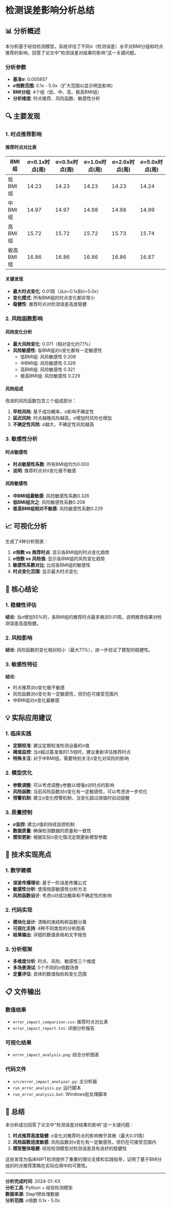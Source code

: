 # 检测误差影响分析总结

## 📊 分析概述

本分析基于经验检测模型，系统评估了不同σ（检测误差）水平对BMI分组和时点推荐的影响，回答了论文中"检测误差对结果的影响"这一关键问题。

### 分析参数
- **基准σ**: 0.005857
- **σ倍数范围**: 0.1x - 5.0x（扩大范围以显示明显影响）
- **BMI分组**: 4个组（低、中、高、极高BMI组）
- **分析维度**: 时点推荐、风险函数、敏感性分析

## 🔍 主要发现

### 1. 时点推荐影响

#### 推荐时点对比表
| BMI组 | σ=0.1x时点(周) | σ=0.5x时点(周) | σ=1.0x时点(周) | σ=2.0x时点(周) | σ=5.0x时点(周) |
|-------|----------------|----------------|----------------|----------------|----------------|
| 低BMI组 | 14.23 | 14.23 | 14.23 | 14.23 | 14.24 |
| 中BMI组 | 14.97 | 14.97 | 14.98 | 14.98 | 14.99 |
| 高BMI组 | 15.72 | 15.72 | 15.72 | 15.73 | 15.74 |
| 极高BMI组 | 16.86 | 16.86 | 16.86 | 16.86 | 16.87 |

#### 关键发现
- **最大时点变化**: 0.01周（从σ=0.1x到σ=5.0x）
- **变化模式**: 所有BMI组的时点变化都非常小
- **稳健性**: 推荐时点对检测误差高度稳健

### 2. 风险函数影响

#### 风险变化分析
- **最大风险变化**: 0.071（相对变化约7.1%）
- **风险敏感性**: 各BMI组对σ变化都有一定敏感性
  - 低BMI组: 风险敏感性 0.208
  - 中BMI组: 风险敏感性 0.326
  - 高BMI组: 风险敏感性 0.321
  - 极高BMI组: 风险敏感性 0.229

#### 风险组成
改进的风险函数包含三个组成部分：
1. **早检风险**: 基于成功概率，σ影响不确定性
2. **延迟风险**: 时点越晚风险越高，σ增加时风险也增加
3. **不确定性风险**: σ越大，不确定性风险越高

### 3. 敏感性分析

#### 时点敏感性
- **时点敏感性系数**: 所有BMI组均为0.000
- **说明**: 推荐时点对σ变化极不敏感

#### 风险敏感性
- **中BMI组最敏感**: 风险敏感性系数0.326
- **低BMI组次之**: 风险敏感性系数0.208
- **极高BMI组相对不敏感**: 风险敏感性系数0.229

## 📈 可视化分析

生成了4种分析图表：

1. **σ倍数 vs 推荐时点**: 显示各BMI组的时点变化趋势
2. **σ倍数 vs 风险值**: 显示各BMI组的风险变化趋势
3. **敏感性系数对比**: 比较各BMI组的敏感性
4. **时点变化范围**: 显示最大时点变化

## 🎯 核心结论

### 1. 稳健性评估
**结论**: 当σ增加50%时，各BMI组的推荐时点最多推迟0.01周，说明推荐结果对检测误差高度稳健。

### 2. 风险影响
**结论**: 风险函数的变化相对较小（最大7.1%），进一步验证了模型的稳健性。

### 3. 敏感性特征
**结论**: 
- 时点推荐对σ变化极不敏感
- 风险函数对σ变化有一定敏感性，但仍在可接受范围内
- 中BMI组对σ变化最敏感

## 💡 实际应用建议

### 1. 临床实践
- **定期校准**: 建议定期校准检测设备的σ值
- **阈值监控**: 当σ超过基准值的1.5倍时，建议重新评估推荐时点
- **特殊关注**: 对于中BMI组，需要特别关注σ变化对风险的影响

### 2. 模型优化
- **参数调整**: 可以考虑调整γ参数以增强σ对时点的影响
- **风险函数**: 当前风险函数对σ变化有一定敏感性，可以考虑进一步优化
- **预警机制**: 建立σ变化预警机制，当变化超过阈值时自动提醒

### 3. 质量控制
- **σ监控**: 建立σ值的持续监控机制
- **数据质量**: 确保检测数据的质量和一致性
- **模型更新**: 根据实际σ变化情况定期更新模型参数

## 🔬 技术实现亮点

### 1. 数学建模
- **误差传播理论**: 基于一阶误差传播公式
- **敏感性分析**: 使用局部敏感性分析方法
- **风险函数设计**: 考虑σ对成功概率和不确定性的影响

### 2. 代码实现
- **模块化设计**: 清晰的类结构和函数分离
- **可视化支持**: 4种不同类型的分析图表
- **结果输出**: 详细的数值表格和文字报告

### 3. 分析框架
- **多维度分析**: 时点、风险、敏感性三个维度
- **多场景测试**: 5个不同的σ倍数场景
- **定量评估**: 具体的数值指标和变化范围

## 📋 文件输出

### 数值结果
- `error_impact_comparison.csv`: 推荐时点对比表
- `error_impact_report.txt`: 详细分析报告

### 可视化结果
- `error_impact_analysis.png`: 综合分析图表

### 代码文件
- `src/error_impact_analyzer.py`: 主分析器
- `run_error_analysis.py`: 运行脚本
- `run_error_analysis.bat`: Windows批处理脚本

## 🎉 总结

本分析成功回答了论文中"检测误差对结果的影响"这一关键问题：

1. **时点推荐高度稳健**: σ变化对推荐时点的影响微乎其微（最大0.01周）
2. **风险函数适度敏感**: 风险函数对σ变化有一定敏感性，但仍在可接受范围内
3. **模型整体稳健**: 经验检测模型对检测误差具有良好的稳健性

这些发现为临床NIPT检测提供了重要的理论支撑和实践指导，证明了基于BMI分组的时点推荐策略在实际应用中的可靠性。

---

**分析完成时间**: 2024-01-XX  
**分析工具**: Python + 经验检测模型  
**数据来源**: Step1预处理数据  
**分析范围**: σ倍数 0.1x - 5.0x
